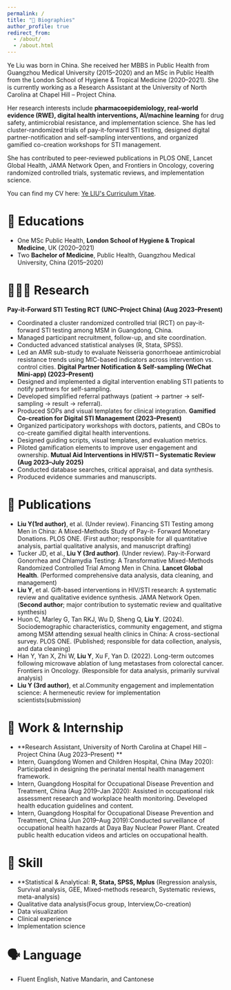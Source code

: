 ```yaml
---
permalink: /
title: "👤 Biographies"
author_profile: true
redirect_from: 
  - /about/
  - /about.html
---
```


Ye Liu was born in China. She received her MBBS in Public Health from Guangzhou Medical University (2015–2020) and an MSc in Public Health from the London School of Hygiene & Tropical Medicine (2020–2021). She is currently working as a Research Assistant at the University of North Carolina at Chapel Hill – Project China.

Her research interests include **pharmacoepidemiology, real-world evidence (RWE), digital health interventions, AI/machine learning** for drug safety, antimicrobial resistance, and implementation science. She has led cluster-randomized trials of pay-it-forward STI testing, designed digital partner-notification and self-sampling interventions, and organized gamified co-creation workshops for STI management.

She has contributed to peer-reviewed publications in PLOS ONE, Lancet Global Health, JAMA Network Open, and Frontiers in Oncology, covering randomized controlled trials, systematic reviews, and implementation science.

You can find my CV here: [Ye LIU's Curriculum Vitae](https://yeliu0918.github.io/YeLIU.github.io/assets/CV-YeLIU.pdf).

📖 Educations
======
- One MSc Public Health, **London School of Hygiene & Tropical Medicine**, UK (2020–2021)  
- Two **Bachelor of Medicine**, Public Health, Guangzhou Medical University, China (2015–2020)

👩🏻‍🔬 Research
======
**Pay-it-Forward STI Testing RCT (UNC–Project China) (Aug 2023–Present)**
- Coordinated a cluster randomized controlled trial (RCT) on pay-it-forward STI testing among MSM in Guangdong, China.
- Managed participant recruitment, follow-up, and site coordination.
- Conducted advanced statistical analyses (R, Stata, SPSS).
- Led an AMR sub-study to evaluate Neisseria gonorrhoeae antimicrobial resistance trends using MIC-based indicators
across intervention vs. control cities.
**Digital Partner Notification & Self-sampling (WeChat Mini-app) (2023–Present)**
- Designed and implemented a digital intervention enabling STI patients to notify partners for self-sampling. 
- Developed simplified referral pathways (patient → partner → self-sampling → result → referral). 
- Produced SOPs and visual templates for clinical integration.
**Gamified Co-creation for Digital STI Management (2023–Present)**
- Organized participatory workshops with doctors, patients, and CBOs to co-create gamified digital health interventions. 
- Designed guiding scripts, visual templates, and evaluation metrics. 
- Piloted gamification elements to improve user engagement and ownership.
**Mutual Aid Interventions in HIV/STI – Systematic Review (Aug 2023–July 2025)**
- Conducted database searches, critical appraisal, and data synthesis. 
- Produced evidence summaries and manuscripts. 

📝 Publications
======
- **Liu Y(1rd author)**, et al. (Under review). Financing STI Testing among Men in China: A Mixed-Methods Study of Pay-it- Forward Monetary Donations. PLOS ONE. (First author; responsible for all quantitative analysis, partial qualitative analysis, and manuscript drafting) 
- Tucker JD, et al., **Liu Y (3rd author)**. (Under review). Pay-it-Forward Gonorrhea and Chlamydia Testing: A
Transformative Mixed-Methods Randomized Controlled Trial Among Men in China. **Lancet Global Health**. (Performed comprehensive data analysis, data cleaning, and management) 
- **Liu Y**, et al. Gift-based interventions in HIV/STI research: A systematic review and qualitative evidence synthesis. JAMA
Network Open. (**Second author**; major contribution to systematic review and qualitative synthesis)
- Huon C, Marley G, Tan RKJ, Wu D, Sheng Q, **Liu Y**. (2024). Sociodemographic characteristics, community engagement, and stigma among MSM attending sexual health clinics in China: A cross-sectional survey. PLOS ONE. (Published;
responsible for data collection, analysis, and data cleaning) 
- Han Y, Yan X, Zhi W, **Liu Y**, Xu F, Yan D. (2022). Long-term outcomes following microwave ablation of lung metastases
from colorectal cancer. Frontiers in Oncology. (Responsible for data analysis, primarily survival analysis) 
- **Liu Y (3rd author)**, et al.Community engagement and implementation science: A hermeneutic review for implementation
scientists(submission)

💼 Work & Internship
======
- **Research Assistant, University of North Carolina at Chapel Hill – Project China (Aug 2023–Present) **
- Intern, Guangdong Women and Children Hospital, China (May 2020): Participated in designing the perinatal mental health management framework.
- Intern, Guangdong Hospital for Occupational Disease Prevention and Treatment, China (Aug 2019–Jan 2020): Assisted in occupational risk assessment research and workplace health monitoring. Developed health education guidelines and content. 
- Intern, Guangdong Hospital for Occupational Disease Prevention and Treatment, China (Jun 2019–Aug 2019):Conducted surveillance of occupational health hazards at Daya Bay Nuclear Power Plant. Created public health education videos and articles on occupational health.

🔧 Skill
======
- **Statistical & Analytical: **R, Stata, SPSS, Mplus** (Regression analysis, Survival analysis, GEE, Mixed-methods research, Systematic reviews, meta-analysis)
-  Qualitative data analysis(Focus group, Interview,Co-creation)
-  Data visualization
-  Clinical experience
-  Implementation science

🗣️ Language
======
- Fluent English, Native Mandarin, and Cantonese
